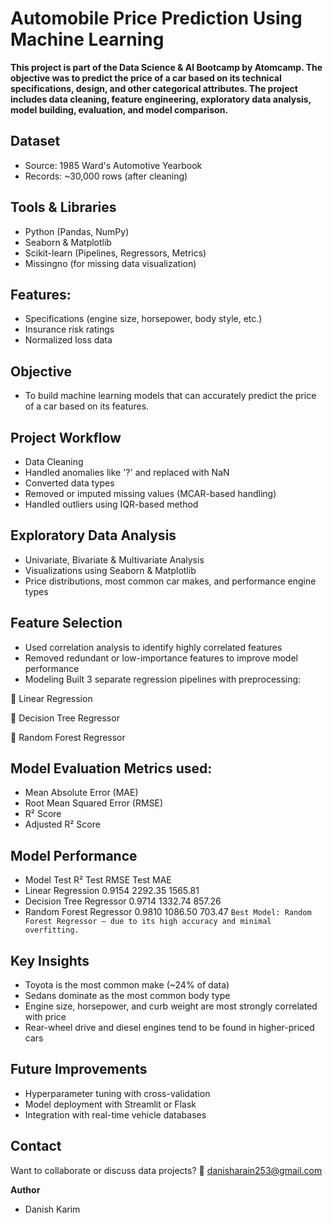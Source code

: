 # Automobile Price Prediction Using Machine Learning

**This project is part of the Data Science & AI Bootcamp by Atomcamp. The objective was to predict the price of a car based on its technical specifications, design, and other categorical attributes. 
The project includes data cleaning, feature engineering, exploratory data analysis, model building, evaluation, and model comparison.**

## Dataset
- Source: 1985 Ward's Automotive Yearbook
- Records: ~30,000 rows (after cleaning)

## Tools & Libraries
- Python (Pandas, NumPy)
- Seaborn & Matplotlib
- Scikit-learn (Pipelines, Regressors, Metrics)
- Missingno (for missing data visualization)

## Features:
- Specifications (engine size, horsepower, body style, etc.)
- Insurance risk ratings
- Normalized loss data

## Objective
- To build machine learning models that can accurately predict the price of a car based on its features.

## Project Workflow
- Data Cleaning
- Handled anomalies like '?' and replaced with NaN
- Converted data types
- Removed or imputed missing values (MCAR-based handling)
- Handled outliers using IQR-based method

## Exploratory Data Analysis
- Univariate, Bivariate & Multivariate Analysis
- Visualizations using Seaborn & Matplotlib
- Price distributions, most common car makes, and performance engine types

## Feature Selection
- Used correlation analysis to identify highly correlated features
- Removed redundant or low-importance features to improve model performance
- Modeling Built 3 separate regression pipelines with preprocessing:

🔹 Linear Regression

🔸 Decision Tree Regressor

🌟 Random Forest Regressor

## Model Evaluation Metrics used:
- Mean Absolute Error (MAE)
- Root Mean Squared Error (RMSE)
- R² Score
- Adjusted R² Score

## Model Performance
- Model	Test R²	Test RMSE	Test MAE
- Linear Regression	0.9154	2292.35	1565.81
- Decision Tree Regressor	0.9714	1332.74	857.26
- Random Forest Regressor	0.9810	1086.50	703.47
`Best Model: Random Forest Regressor — due to its high accuracy and minimal overfitting.`

## Key Insights
- Toyota is the most common make (~24% of data)
- Sedans dominate as the most common body type
- Engine size, horsepower, and curb weight are most strongly correlated with price
- Rear-wheel drive and diesel engines tend to be found in higher-priced cars

## Future Improvements
- Hyperparameter tuning with cross-validation
- Model deployment with Streamlit or Flask
- Integration with real-time vehicle databases

## Contact
Want to collaborate or discuss data projects?
📧 danisharain253@gmail.com

**Author**
- Danish Karim
